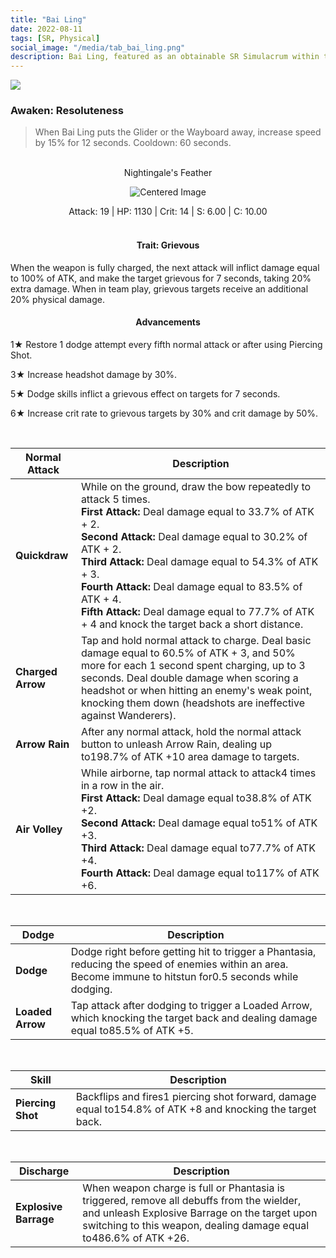 ```yaml
---
title: "Bai Ling"
date: 2022-08-11
tags: [SR, Physical]
social_image: "/media/tab_bai_ling.png"
description: Bai Ling, featured as an obtainable SR Simulacrum within the simulacrum system, associated with the weapon Nightingale's Feather.
---
```


![](https://i.postimg.cc/xTGVNRtR/Simulacrum-Bai-Ling-Prototype.webp)

### Awaken: Resoluteness

> When Bai Ling puts the Glider or the Wayboard away, increase speed by 15% for 12 seconds. Cooldown: 60 seconds.

</br>

<center>
Nightingale's Feather
</center>
<p align="center">
<img src="https://i.postimg.cc/T3cgpZzc/Icon-Weapon-Nightingale-s-Feather.webp" alt="Centered Image">
</p>
<center>
Attack: 19 | HP: 1130 | Crit: 14 | S: 6.00 | C: 10.00
</center>

</br>

<h4 style="text-align: center;"> Trait: Grievous </h4>

When the weapon is fully charged, the next attack will inflict damage equal to 100% of ATK, and make the target grievous for 7 seconds, taking 20% extra damage. When in team play, grievous targets receive an additional 20% physical damage.

<h4 style="text-align: center;"> Advancements </h4>

1★ Restore 1 dodge attempt every fifth normal attack or after using Piercing Shot.

3★ Increase headshot damage by 30%.

5★ Dodge skills inflict a grievous effect on targets for 7 seconds.

6★ Increase crit rate to grievous targets by 30% and crit damage by 50%.

</br>

| Normal Attack     | Description                                                                                                                                                                                                                                                                                                                                                                                                                             |
| ----------------- | --------------------------------------------------------------------------------------------------------------------------------------------------------------------------------------------------------------------------------------------------------------------------------------------------------------------------------------------------------------------------------------------------------------------------------------- |
| **Quickdraw**     | While on the ground, draw the bow repeatedly to attack 5 times. </br> **First Attack:** Deal damage equal to 33.7% of ATK + 2. </br> **Second Attack:** Deal damage equal to 30.2% of ATK + 2. </br> **Third Attack:** Deal damage equal to 54.3% of ATK + 3. </br> **Fourth Attack:** Deal damage equal to 83.5% of ATK + 4. </br> **Fifth Attack:** Deal damage equal to 77.7% of ATK + 4 and knock the target back a short distance. |
| **Charged Arrow** | Tap and hold normal attack to charge. Deal basic damage equal to 60.5% of ATK + 3, and 50% more for each 1 second spent charging, up to 3 seconds. Deal double damage when scoring a headshot or when hitting an enemy's weak point, knocking them down (headshots are ineffective against Wanderers).                                                                                                                                  |
| **Arrow Rain**    | After any normal attack, hold the normal attack button to unleash Arrow Rain, dealing up to198.7% of ATK +10 area damage to targets.                                                                                                                                                                                                                                                                                                    |
| **Air Volley**    | While airborne, tap normal attack to attack4 times in a row in the air.</br> **First Attack:** Deal damage equal to38.8% of ATK +2.</br> **Second Attack:** Deal damage equal to51% of ATK +3.</br> **Third Attack:** Deal damage equal to77.7% of ATK +4.</br> **Fourth Attack:** Deal damage equal to117% of ATK +6.                                                                                                                  |

</br>

| Dodge            | Description                                                                                                                                                 |
| ---------------- | ----------------------------------------------------------------------------------------------------------------------------------------------------------- |
| **Dodge**        | Dodge right before getting hit to trigger a Phantasia, reducing the speed of enemies within an area. Become immune to hitstun for0.5 seconds while dodging. |
| **Loaded Arrow** | Tap attack after dodging to trigger a Loaded Arrow, which knocking the target back and dealing damage equal to85.5% of ATK +5.                              |

</br>

| Skill             | Description                                                                                               |
| ----------------- | --------------------------------------------------------------------------------------------------------- |
| **Piercing Shot** | Backflips and fires1 piercing shot forward, damage equal to154.8% of ATK +8 and knocking the target back. |

</br>

| Discharge             | Description                                                                                                                                                                                                     |
| --------------------- | --------------------------------------------------------------------------------------------------------------------------------------------------------------------------------------------------------------- |
| **Explosive Barrage** | When weapon charge is full or Phantasia is triggered, remove all debuffs from the wielder, and unleash Explosive Barrage on the target upon switching to this weapon, dealing damage equal to486.6% of ATK +26. |
